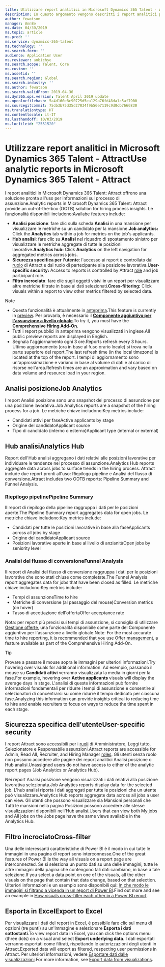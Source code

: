 ```yaml
---
title: Utilizzare report analitici in Microsoft Dynamics 365 Talent - Attract
description: In questo argomento vengono descritti i report analitici per il processo di assunzione in Microsoft Dynamics 365 Talent - Attract
author: fewatson
manager: AnnBe
ms.date: 04/30/2019
ms.topic: article
ms.prod: ''
ms.service: dynamics-365-talent
ms.technology: ''
ms.search.form: ''
audience: Application User
ms.reviewer: anbichse
ms.search.scope: Talent, Core
ms.custom: ''
ms.assetid: ''
ms.search.region: Global
ms.search.industry: ''
ms.author: fewatson
ms.search.validFrom: 2019-04-30
ms.dyn365.ops.version: Talent April 2019 update
ms.openlocfilehash: 5a4d160e8c90725d5ea129a76fd48da1c5af7900
ms.sourcegitcommit: 75db3b75d35d27034f9b56e7119c9d0cb7666830
ms.translationtype: HT
ms.contentlocale: it-IT
ms.lasthandoff: 10/03/2019
ms.locfileid: "2551520"
---
```

# <a name="use-analytic-reports-in-microsoft-dynamics-365-talent---attract"></a><span data-ttu-id="3cabc-103">Utilizzare report analitici in Microsoft Dynamics 365 Talent - Attract</span><span class="sxs-lookup"><span data-stu-id="3cabc-103">Use analytic reports in Microsoft Dynamics 365 Talent - Attract</span></span>

<span data-ttu-id="3cabc-104">I report analitici in Microsoft Dynamics 365 Talent: Attract offrono una soluzione pronta all'uso per informazioni sul processo di assunzione.</span><span class="sxs-lookup"><span data-stu-id="3cabc-104">Analytic reports in Microsoft Dynamics 365 Talent: Attract provide an out-of-the-box (OOTB) solution for hiring process insights.</span></span> <span data-ttu-id="3cabc-105">Le funzionalità disponibili includono:</span><span class="sxs-lookup"><span data-stu-id="3cabc-105">Availabe features include:</span></span>

- <span data-ttu-id="3cabc-106">**Analisi posizione**: fare clic sulla scheda **Analisi** in una mansione per visualizzare le metriche su un candidato per la mansione.</span><span class="sxs-lookup"><span data-stu-id="3cabc-106">**Job analytics:** Click the **Analytics** tab within a job for metrics on the job's applicants.</span></span>
- <span data-ttu-id="3cabc-107">**Hub analisi**: fare clic su **Analisi** nel riquadro di spostamento sinistro per visualizzare le metriche aggregate di tutte le posizioni lavorative.</span><span class="sxs-lookup"><span data-stu-id="3cabc-107">**Analytics hub:** Click **Analytics** on the left navigation for aggregated metrics across jobs.</span></span>
- <span data-ttu-id="3cabc-108">**Sicurezza specifica per l'utente**: l'accesso ai report è controllato dal [ruolo](security-attract.md) di Attract e dal ruolo di partecipante alla posizione lavorativa.</span><span class="sxs-lookup"><span data-stu-id="3cabc-108">**User-specific security:** Access to reports is controlled by Attract [role](security-attract.md) and job participant role.</span></span>
- <span data-ttu-id="3cabc-109">**Filtro incrociato**: fare clic sugli oggetti visivi in un report per visualizzare altre metriche filtrate in base ai dati selezionati.</span><span class="sxs-lookup"><span data-stu-id="3cabc-109">**Cross-filtering:** Click visuals within a report to view other metrics filtered by selected data.</span></span>

>[!NOTE] 
>- <span data-ttu-id="3cabc-110">Questa funzionalità è attualmente in [anteprima](access-preview-feature.md).</span><span class="sxs-lookup"><span data-stu-id="3cabc-110">This feature is currently in [preview](access-preview-feature.md).</span></span> <span data-ttu-id="3cabc-111">Per provarla, è necessario il [**Componente aggiuntivo per l'assunzione a livello globale**](attract-comprehensive-hiring.md).</span><span class="sxs-lookup"><span data-stu-id="3cabc-111">To try it, you must have the [**Comprehensive Hiring Add-On**](attract-comprehensive-hiring.md).</span></span>
>- <span data-ttu-id="3cabc-112">Tutti i report pubblici in anteprima vengono visualizzati in inglese.</span><span class="sxs-lookup"><span data-stu-id="3cabc-112">All public preview reports are displayed in English.</span></span>
>- <span data-ttu-id="3cabc-113">Segnala l'aggiornamento ogni 3 ore.</span><span class="sxs-lookup"><span data-stu-id="3cabc-113">Reports refresh every 3 hours.</span></span> <span data-ttu-id="3cabc-114">Ultimo aggiornamento (ora in base al fuso orario locale) si trova nella parte superiore del report.</span><span class="sxs-lookup"><span data-stu-id="3cabc-114">The last refresh time (in the local timezone) is located at the top of the report.</span></span> <span data-ttu-id="3cabc-115">I tempi di aggiornamento sono un'approssimazione e variano in base al volume di dati e al carico di risorse nell'area.</span><span class="sxs-lookup"><span data-stu-id="3cabc-115">Refresh times are an approximation and vary based on data volume and resource load in your region.</span></span>

## <a name="job-analytics"></a><span data-ttu-id="3cabc-116">Analisi posizione</span><span class="sxs-lookup"><span data-stu-id="3cabc-116">Job Analytics</span></span>

<span data-ttu-id="3cabc-117">I report Analisi posizione sono uno snapshot del processo di assunzione per una posizione lavorativa.</span><span class="sxs-lookup"><span data-stu-id="3cabc-117">Job Analytics reports are a snapshot of the hiring process for a job.</span></span>  <span data-ttu-id="3cabc-118">Le metriche chiave includono:</span><span class="sxs-lookup"><span data-stu-id="3cabc-118">Key metrics include:</span></span>

- <span data-ttu-id="3cabc-119">Candidati attivi per fase</span><span class="sxs-lookup"><span data-stu-id="3cabc-119">Active applicants by stage</span></span>
- <span data-ttu-id="3cabc-120">Origine del candidato</span><span class="sxs-lookup"><span data-stu-id="3cabc-120">Applicant source</span></span>
- <span data-ttu-id="3cabc-121">Tipo di candidato (interno o esterno)</span><span class="sxs-lookup"><span data-stu-id="3cabc-121">Applicant type (internal or external)</span></span>

## <a name="analytics-hub"></a><span data-ttu-id="3cabc-122">Hub analisi</span><span class="sxs-lookup"><span data-stu-id="3cabc-122">Analytics Hub</span></span>

<span data-ttu-id="3cabc-123">Report dell'Hub analisi aggregano i dati relativi alle posizioni lavorative per individuare le tendenze nel processo di assunzione.</span><span class="sxs-lookup"><span data-stu-id="3cabc-123">Analytics Hub reports aggregate data across jobs to surface trends in the hiring process.</span></span> <span data-ttu-id="3cabc-124">Attract include due report pronti all'uso: Riepilogo pipeline e Analisi del flusso di conversione.</span><span class="sxs-lookup"><span data-stu-id="3cabc-124">Attract includes two OOTB reports: Pipeline Summary and Funnel Analysis.</span></span>

### <a name="pipeline-summary"></a><span data-ttu-id="3cabc-125">Riepilogo pipeline</span><span class="sxs-lookup"><span data-stu-id="3cabc-125">Pipeline Summary</span></span>

<span data-ttu-id="3cabc-126">Il report di riepilogo della pipeline raggruppa i dati per le posizioni aperte.</span><span class="sxs-lookup"><span data-stu-id="3cabc-126">The Pipeline Summary report aggregates data for open jobs.</span></span> <span data-ttu-id="3cabc-127">Le metriche chiave includono:</span><span class="sxs-lookup"><span data-stu-id="3cabc-127">Key metrics include:</span></span>

- <span data-ttu-id="3cabc-128">Candidati per tutte le posizioni lavorative in base alla fase</span><span class="sxs-lookup"><span data-stu-id="3cabc-128">Applicants across all jobs by stage</span></span>
- <span data-ttu-id="3cabc-129">Origine del candidato</span><span class="sxs-lookup"><span data-stu-id="3cabc-129">Applicant source</span></span>
- <span data-ttu-id="3cabc-130">Posizioni lavorative aperte in base al livello di anzianità</span><span class="sxs-lookup"><span data-stu-id="3cabc-130">Open jobs by seniority level</span></span>

### <a name="funnel-analysis"></a><span data-ttu-id="3cabc-131">Analisi del flusso di conversione</span><span class="sxs-lookup"><span data-stu-id="3cabc-131">Funnel Analysis</span></span>

<span data-ttu-id="3cabc-132">Il report di Analisi del flusso di conversione raggruppa i dati per le posizioni lavorative che sono stati chiuse come completate.</span><span class="sxs-lookup"><span data-stu-id="3cabc-132">The Funnel Analysis report aggregates data for jobs that have been closed as filled.</span></span> <span data-ttu-id="3cabc-133">Le metriche chiave includono:</span><span class="sxs-lookup"><span data-stu-id="3cabc-133">Key metrics include:</span></span>

- <span data-ttu-id="3cabc-134">Tempi di assunzione</span><span class="sxs-lookup"><span data-stu-id="3cabc-134">Time to hire</span></span>
- <span data-ttu-id="3cabc-135">Metriche di conversione (al passaggio del mouse)</span><span class="sxs-lookup"><span data-stu-id="3cabc-135">Conversion metrics (on hover)</span></span>
- <span data-ttu-id="3cabc-136">Tasso di accettazione dell'offerta</span><span class="sxs-lookup"><span data-stu-id="3cabc-136">Offer acceptance rate</span></span>

<span data-ttu-id="3cabc-137">Nota: per report più precisi sui tempi di assunzione, si consiglia di utilizzare [Gestione offerte](offer-setup.md), una funzionalità disponibile come parte del Componente aggiuntivo per l'assunzione a livello globale.</span><span class="sxs-lookup"><span data-stu-id="3cabc-137">Note: For the most accurate time to hire reporting, it is recommended that you use [Offer management](offer-setup.md), a feature available as part of the Comprehensive Hiring Add-On.</span></span>

>[!TIP] 
><span data-ttu-id="3cabc-138">Provare a passare il mouse sopra le immagini per ulteriori informazioni.</span><span class="sxs-lookup"><span data-stu-id="3cabc-138">Try hovering over visuals for additional information.</span></span> <span data-ttu-id="3cabc-139">Ad esempio, passando il mouse su **Candidati attivi** verranno visualizzata la media in giorni per la fase.</span><span class="sxs-lookup"><span data-stu-id="3cabc-139">For example, hovering over **Active applicants** visuals will display the average days in stage.</span></span> <span data-ttu-id="3cabc-140">L'analisi di queste informazioni può fornire informazioni fondamentali per ridurre i tempi di assunzione e consentire ai selezionatori di concentrarsi su come ridurre il tempo dedicato per ciascuna fase.</span><span class="sxs-lookup"><span data-stu-id="3cabc-140">Analyzing this information can provide insights critical to reducing time to hire and enable recruiters to focus on ways to reduce the time spent in each stage.</span></span>

## <a name="user-specific-security"></a><span data-ttu-id="3cabc-141">Sicurezza specifica dell'utente</span><span class="sxs-lookup"><span data-stu-id="3cabc-141">User-specific security</span></span>

<span data-ttu-id="3cabc-142">I report Attract sono accessibili per i [ruoli](security-attract.md) di Amministratore, Leggi tutto, Selezionatore e Responsabile assunzioni.</span><span class="sxs-lookup"><span data-stu-id="3cabc-142">Attract reports are accessible for Admin, Read All, Recruiter, and Hiring Manager [roles](security-attract.md).</span></span> <span data-ttu-id="3cabc-143">Gli utenti senza ruolo non possono accedere alle pagine dei report analitici Analisi posizione o Hub analisi.</span><span class="sxs-lookup"><span data-stu-id="3cabc-143">Unassigned users do not have access to either of the analytic report pages (Job Analytics or Analytics Hub).</span></span>

<span data-ttu-id="3cabc-144">Nei report Analisi posizione vengono visualizzati i dati relativi alla posizione lavorativa selezionata.</span><span class="sxs-lookup"><span data-stu-id="3cabc-144">Job Analytics reports display data for the selected job.</span></span> <span data-ttu-id="3cabc-145">L'hub analisi riporta i dati aggregati per tutte le posizioni che un utente può visualizzare.</span><span class="sxs-lookup"><span data-stu-id="3cabc-145">Analytics Hub reports aggregate data across all jobs a user can view.</span></span> <span data-ttu-id="3cabc-146">Gli utenti che possono visualizzare sia Mansioni personali che Tutti le mansioni nella pagina Posizioni possono accedere alle stesse visualizzazioni disponibili nell'Hub analisi.</span><span class="sxs-lookup"><span data-stu-id="3cabc-146">Users that can view both My jobs and All jobs on the Jobs page have the same views available in the Analytics Hub.</span></span>

## <a name="cross-filter"></a><span data-ttu-id="3cabc-147">Filtro incrociato</span><span class="sxs-lookup"><span data-stu-id="3cabc-147">Cross-filter</span></span>

<span data-ttu-id="3cabc-148">Una delle interessanti caratteristiche di Power BI è il modo in cui tutte le immagini in una pagina di report sono interconnesse.</span><span class="sxs-lookup"><span data-stu-id="3cabc-148">One of the great features of Power BI is the way all visuals on a report page are interconnected.</span></span> <span data-ttu-id="3cabc-149">Se si seleziona un punto dati su una delle immagini, tutte le altre immagini della pagina che contengono tali dati cambiano, in base a tale selezione.</span><span class="sxs-lookup"><span data-stu-id="3cabc-149">If you select a data point on one of the visuals, all the other visuals on the page that contain that data change, based on that selection.</span></span> <span data-ttu-id="3cabc-150">Ulteriori informazioni e un esempio sono disponibili qui: [In che modo le immagini si filtrano a vicenda in un report di Power BI](https://docs.microsoft.com/power-bi/consumer/end-user-interactions).</span><span class="sxs-lookup"><span data-stu-id="3cabc-150">Find out more and see an example in [How visuals cross-filter each other in a Power BI report](https://docs.microsoft.com/power-bi/consumer/end-user-interactions).</span></span>

## <a name="export-to-excel"></a><span data-ttu-id="3cabc-151">Esporta in Excel</span><span class="sxs-lookup"><span data-stu-id="3cabc-151">Export to Excel</span></span>

<span data-ttu-id="3cabc-152">Per visualizzare i dati del report in Excel, è possibile fare clic sul menu di opzioni (tre punti) su un'immagine e selezionare **Esporta i dati sottostanti**.</span><span class="sxs-lookup"><span data-stu-id="3cabc-152">To view report data in Excel, you can click the options menu (three dots) on a visual and select **Export underlying data**.</span></span> <span data-ttu-id="3cabc-153">I dati esportati verranno esportati come filtrati, rispettando le autorizzazioni degli utenti in Attract.</span><span class="sxs-lookup"><span data-stu-id="3cabc-153">Exported data will export as filtered, respecting user permissions in Attract.</span></span> <span data-ttu-id="3cabc-154">Per ulteriori informazioni, vedere [Esportare dati dalle visualizzazioni](https://docs.microsoft.com/power-bi/visuals/power-bi-visualization-export-data).</span><span class="sxs-lookup"><span data-stu-id="3cabc-154">For more information, see [Export data from visualizations](https://docs.microsoft.com/power-bi/visuals/power-bi-visualization-export-data).</span></span>
